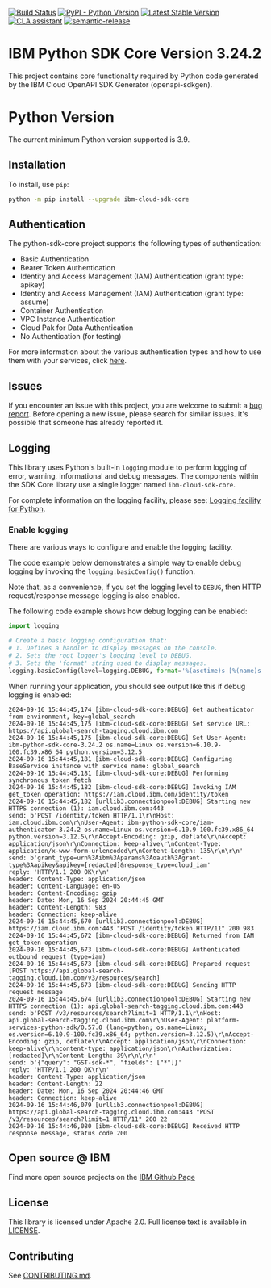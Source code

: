 [![Build Status](https://github.com/IBM/python-sdk-core/actions/workflows/build.yaml/badge.svg)](https://github.com/IBM/python-sdk-core/actions/workflows/build.yaml)
[![PyPI - Python Version](https://img.shields.io/pypi/pyversions/ibm-cloud-sdk-core)](https://pypi.org/project/ibm-cloud-sdk-core/)
[![Latest Stable Version](https://img.shields.io/pypi/v/ibm-cloud-sdk-core.svg)](https://pypi.python.org/pypi/ibm-cloud-sdk-core)
[![CLA assistant](https://cla-assistant.io/readme/badge/ibm/python-sdk-core)](https://cla-assistant.io/ibm/python-sdk-core)
[![semantic-release](https://img.shields.io/badge/%20%20%F0%9F%93%A6%F0%9F%9A%80-semantic--release-e10079.svg)](https://github.com/semantic-release/semantic-release)

# IBM Python SDK Core Version 3.24.2
This project contains core functionality required by Python code generated by the IBM Cloud OpenAPI SDK Generator
(openapi-sdkgen).

# Python Version
The current minimum Python version supported is 3.9.

## Installation

To install, use `pip`:

```bash
python -m pip install --upgrade ibm-cloud-sdk-core
```

## Authentication
The python-sdk-core project supports the following types of authentication:
- Basic Authentication
- Bearer Token Authentication
- Identity and Access Management (IAM) Authentication (grant type: apikey)
- Identity and Access Management (IAM) Authentication (grant type: assume)
- Container Authentication
- VPC Instance Authentication
- Cloud Pak for Data Authentication
- No Authentication (for testing)

For more information about the various authentication types and how to use them with your services, click [here](Authentication.md).

## Issues

If you encounter an issue with this project, you are welcome to submit a [bug report](https://github.com/IBM/python-sdk-core/issues).
Before opening a new issue, please search for similar issues. It's possible that someone has already reported it.

## Logging

This library uses Python's built-in `logging` module to perform logging of error,
warning, informational and debug messages.
The components within the SDK Core library use a single logger named `ibm-cloud-sdk-core`.

For complete information on the logging facility, please see: [Logging facility for Python](https://docs.python.org/3/library/logging.html).

### Enable logging

There are various ways to configure and enable the logging facility.

The code example below demonstrates a simple way to enable debug logging by invoking
the `logging.basicConfig()` function.

Note that, as a convenience, if you set the logging level to `DEBUG`, then HTTP request/response message logging
is also enabled.

The following code example shows how debug logging can be enabled:
```python
import logging

# Create a basic logging configuration that:
# 1. Defines a handler to display messages on the console.
# 2. Sets the root logger's logging level to DEBUG.
# 3. Sets the 'format' string used to display messages.
logging.basicConfig(level=logging.DEBUG, format='%(asctime)s [%(name)s:%(levelname)s] %(message)s', force=True)
```

When running your application, you should see output like this if debug logging is enabled:
```
2024-09-16 15:44:45,174 [ibm-cloud-sdk-core:DEBUG] Get authenticator from environment, key=global_search
2024-09-16 15:44:45,175 [ibm-cloud-sdk-core:DEBUG] Set service URL: https://api.global-search-tagging.cloud.ibm.com
2024-09-16 15:44:45,175 [ibm-cloud-sdk-core:DEBUG] Set User-Agent: ibm-python-sdk-core-3.24.2 os.name=Linux os.version=6.10.9-100.fc39.x86_64 python.version=3.12.5
2024-09-16 15:44:45,181 [ibm-cloud-sdk-core:DEBUG] Configuring BaseService instance with service name: global_search
2024-09-16 15:44:45,181 [ibm-cloud-sdk-core:DEBUG] Performing synchronous token fetch
2024-09-16 15:44:45,182 [ibm-cloud-sdk-core:DEBUG] Invoking IAM get_token operation: https://iam.cloud.ibm.com/identity/token
2024-09-16 15:44:45,182 [urllib3.connectionpool:DEBUG] Starting new HTTPS connection (1): iam.cloud.ibm.com:443
send: b'POST /identity/token HTTP/1.1\r\nHost: iam.cloud.ibm.com\r\nUser-Agent: ibm-python-sdk-core/iam-authenticator-3.24.2 os.name=Linux os.version=6.10.9-100.fc39.x86_64 python.version=3.12.5\r\nAccept-Encoding: gzip, deflate\r\nAccept: application/json\r\nConnection: keep-alive\r\nContent-Type: application/x-www-form-urlencoded\r\nContent-Length: 135\r\n\r\n'
send: b'grant_type=urn%3Aibm%3Aparams%3Aoauth%3Agrant-type%3Aapikey&apikey=[redacted]&response_type=cloud_iam'
reply: 'HTTP/1.1 200 OK\r\n'
header: Content-Type: application/json
header: Content-Language: en-US
header: Content-Encoding: gzip
header: Date: Mon, 16 Sep 2024 20:44:45 GMT
header: Content-Length: 983
header: Connection: keep-alive
2024-09-16 15:44:45,670 [urllib3.connectionpool:DEBUG] https://iam.cloud.ibm.com:443 "POST /identity/token HTTP/11" 200 983
2024-09-16 15:44:45,672 [ibm-cloud-sdk-core:DEBUG] Returned from IAM get_token operation
2024-09-16 15:44:45,673 [ibm-cloud-sdk-core:DEBUG] Authenticated outbound request (type=iam)
2024-09-16 15:44:45,673 [ibm-cloud-sdk-core:DEBUG] Prepared request [POST https://api.global-search-tagging.cloud.ibm.com/v3/resources/search]
2024-09-16 15:44:45,673 [ibm-cloud-sdk-core:DEBUG] Sending HTTP request message
2024-09-16 15:44:45,674 [urllib3.connectionpool:DEBUG] Starting new HTTPS connection (1): api.global-search-tagging.cloud.ibm.com:443
send: b'POST /v3/resources/search?limit=1 HTTP/1.1\r\nHost: api.global-search-tagging.cloud.ibm.com\r\nUser-Agent: platform-services-python-sdk/0.57.0 (lang=python; os.name=Linux; os.version=6.10.9-100.fc39.x86_64; python.version=3.12.5)\r\nAccept-Encoding: gzip, deflate\r\nAccept: application/json\r\nConnection: keep-alive\r\ncontent-type: application/json\r\nAuthorization: [redacted]\r\nContent-Length: 39\r\n\r\n'
send: b'{"query": "GST-sdk-*", "fields": ["*"]}'
reply: 'HTTP/1.1 200 OK\r\n'
header: Content-Type: application/json
header: Content-Length: 22
header: Date: Mon, 16 Sep 2024 20:44:46 GMT
header: Connection: keep-alive
2024-09-16 15:44:46,079 [urllib3.connectionpool:DEBUG] https://api.global-search-tagging.cloud.ibm.com:443 "POST /v3/resources/search?limit=1 HTTP/11" 200 22
2024-09-16 15:44:46,080 [ibm-cloud-sdk-core:DEBUG] Received HTTP response message, status code 200
```

## Open source @ IBM

Find more open source projects on the [IBM Github Page](http://github.com/IBM)

## License

This library is licensed under Apache 2.0. Full license text is
available in [LICENSE](LICENSE).

## Contributing

See [CONTRIBUTING.md](CONTRIBUTING.md).
